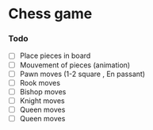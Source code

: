 # Chess game

### Todo

- [ ] Place pieces in board
- [ ] Mouvement of pieces (animation)
- [ ] Pawn moves (1-2 square , En passant)
- [ ] Rook moves
- [ ] Bishop moves
- [ ] Knight moves
- [ ] Queen moves
- [ ] Queen moves
